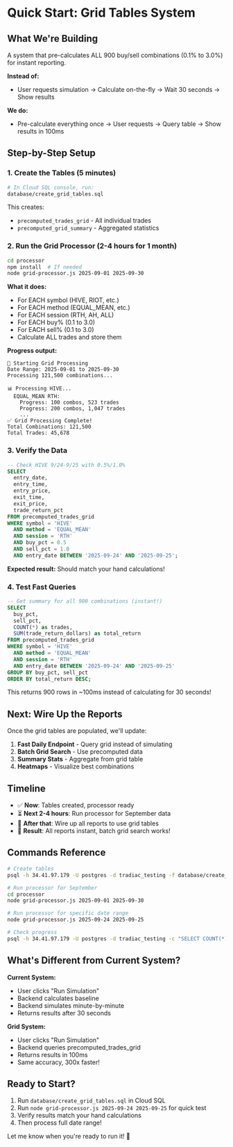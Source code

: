 # Quick Start: Grid Tables System

## What We're Building

A system that pre-calculates ALL 900 buy/sell combinations (0.1% to 3.0%) for instant reporting.

**Instead of:**
- User requests simulation → Calculate on-the-fly → Wait 30 seconds → Show results

**We do:**
- Pre-calculate everything once → User requests → Query table → Show results in 100ms

## Step-by-Step Setup

### 1. Create the Tables (5 minutes)

```bash
# In Cloud SQL console, run:
database/create_grid_tables.sql
```

This creates:
- `precomputed_trades_grid` - All individual trades
- `precomputed_grid_summary` - Aggregated statistics

### 2. Run the Grid Processor (2-4 hours for 1 month)

```bash
cd processor
npm install  # If needed
node grid-processor.js 2025-09-01 2025-09-30
```

**What it does:**
- For EACH symbol (HIVE, RIOT, etc.)
- For EACH method (EQUAL_MEAN, etc.)
- For EACH session (RTH, AH, ALL)
- For EACH buy% (0.1 to 3.0)
- For EACH sell% (0.1 to 3.0)
- Calculate ALL trades and store them

**Progress output:**
```
🚀 Starting Grid Processing
Date Range: 2025-09-01 to 2025-09-30
Processing 121,500 combinations...

📊 Processing HIVE...
  EQUAL_MEAN RTH:
    Progress: 100 combos, 523 trades
    Progress: 200 combos, 1,047 trades
    ...
✅ Grid Processing Complete!
Total Combinations: 121,500
Total Trades: 45,678
```

### 3. Verify the Data

```sql
-- Check HIVE 9/24-9/25 with 0.5%/1.0%
SELECT 
  entry_date,
  entry_time,
  entry_price,
  exit_time,
  exit_price,
  trade_return_pct
FROM precomputed_trades_grid
WHERE symbol = 'HIVE'
  AND method = 'EQUAL_MEAN'
  AND session = 'RTH'
  AND buy_pct = 0.5
  AND sell_pct = 1.0
  AND entry_date BETWEEN '2025-09-24' AND '2025-09-25';
```

**Expected result:** Should match your hand calculations!

### 4. Test Fast Queries

```sql
-- Get summary for all 900 combinations (instant!)
SELECT 
  buy_pct,
  sell_pct,
  COUNT(*) as trades,
  SUM(trade_return_dollars) as total_return
FROM precomputed_trades_grid
WHERE symbol = 'HIVE'
  AND method = 'EQUAL_MEAN'
  AND session = 'RTH'
  AND entry_date BETWEEN '2025-09-24' AND '2025-09-25'
GROUP BY buy_pct, sell_pct
ORDER BY total_return DESC;
```

This returns 900 rows in ~100ms instead of calculating for 30 seconds!

## Next: Wire Up the Reports

Once the grid tables are populated, we'll update:

1. **Fast Daily Endpoint** - Query grid instead of simulating
2. **Batch Grid Search** - Use precomputed data
3. **Summary Stats** - Aggregate from grid table
4. **Heatmaps** - Visualize best combinations

## Timeline

- ✅ **Now**: Tables created, processor ready
- ⏳ **Next 2-4 hours**: Run processor for September data
- 🎯 **After that**: Wire up all reports to use grid tables
- 🚀 **Result**: All reports instant, batch grid search works!

## Commands Reference

```bash
# Create tables
psql -h 34.41.97.179 -U postgres -d tradiac_testing -f database/create_grid_tables.sql

# Run processor for September
cd processor
node grid-processor.js 2025-09-01 2025-09-30

# Run processor for specific date range
node grid-processor.js 2025-09-24 2025-09-25

# Check progress
psql -h 34.41.97.179 -U postgres -d tradiac_testing -c "SELECT COUNT(*) FROM precomputed_trades_grid;"
```

## What's Different from Current System?

**Current System:**
- User clicks "Run Simulation"
- Backend calculates baseline
- Backend simulates minute-by-minute
- Returns results after 30 seconds

**Grid System:**
- User clicks "Run Simulation"
- Backend queries precomputed_trades_grid
- Returns results in 100ms
- Same accuracy, 300x faster!

## Ready to Start?

1. Run `database/create_grid_tables.sql` in Cloud SQL
2. Run `node grid-processor.js 2025-09-24 2025-09-25` for quick test
3. Verify results match your hand calculations
4. Then process full date range!

Let me know when you're ready to run it! 🚀
